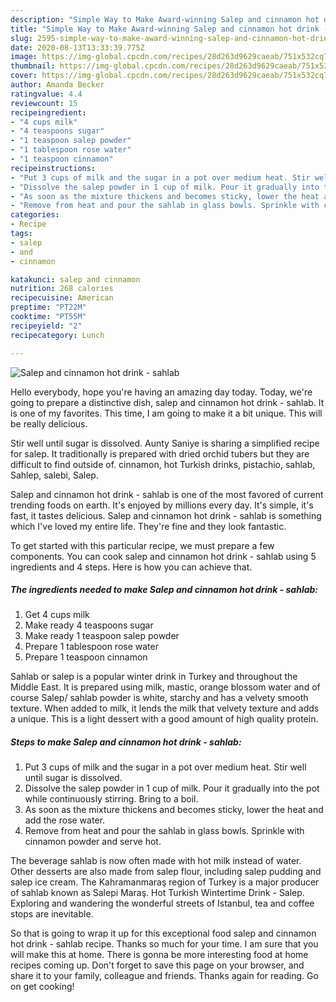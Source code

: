 ```yaml
---
description: "Simple Way to Make Award-winning Salep and cinnamon hot drink - sahlab"
title: "Simple Way to Make Award-winning Salep and cinnamon hot drink - sahlab"
slug: 2595-simple-way-to-make-award-winning-salep-and-cinnamon-hot-drink-sahlab
date: 2020-08-13T13:33:39.775Z
image: https://img-global.cpcdn.com/recipes/28d263d9629caeab/751x532cq70/salep-and-cinnamon-hot-drink-sahlab-recipe-main-photo.jpg
thumbnail: https://img-global.cpcdn.com/recipes/28d263d9629caeab/751x532cq70/salep-and-cinnamon-hot-drink-sahlab-recipe-main-photo.jpg
cover: https://img-global.cpcdn.com/recipes/28d263d9629caeab/751x532cq70/salep-and-cinnamon-hot-drink-sahlab-recipe-main-photo.jpg
author: Amanda Becker
ratingvalue: 4.4
reviewcount: 15
recipeingredient:
- "4 cups milk"
- "4 teaspoons sugar"
- "1 teaspoon salep powder"
- "1 tablespoon rose water"
- "1 teaspoon cinnamon"
recipeinstructions:
- "Put 3 cups of milk and the sugar in a pot over medium heat. Stir well until sugar is dissolved."
- "Dissolve the salep powder in 1 cup of milk. Pour it gradually into the pot while continuously stirring. Bring to a boil."
- "As soon as the mixture thickens and becomes sticky, lower the heat and add the rose water."
- "Remove from heat and pour the sahlab in glass bowls. Sprinkle with cinnamon powder and serve hot."
categories:
- Recipe
tags:
- salep
- and
- cinnamon

katakunci: salep and cinnamon 
nutrition: 268 calories
recipecuisine: American
preptime: "PT22M"
cooktime: "PT55M"
recipeyield: "2"
recipecategory: Lunch

---
```



![Salep and cinnamon hot drink - sahlab](https://img-global.cpcdn.com/recipes/28d263d9629caeab/751x532cq70/salep-and-cinnamon-hot-drink-sahlab-recipe-main-photo.jpg)

Hello everybody, hope you're having an amazing day today. Today, we're going to prepare a distinctive dish, salep and cinnamon hot drink - sahlab. It is one of my favorites. This time, I am going to make it a bit unique. This will be really delicious.

Stir well until sugar is dissolved. Aunty Saniye is sharing a simplified recipe for salep. It traditionally is prepared with dried orchid tubers but they are difficult to find outside of. cinnamon, hot Turkish drinks, pistachio, sahlab, Sahlep, salebi, Salep.

Salep and cinnamon hot drink - sahlab is one of the most favored of current trending foods on earth. It's enjoyed by millions every day. It's simple, it's fast, it tastes delicious. Salep and cinnamon hot drink - sahlab is something which I've loved my entire life. They're fine and they look fantastic.


To get started with this particular recipe, we must prepare a few components. You can cook salep and cinnamon hot drink - sahlab using 5 ingredients and 4 steps. Here is how you can achieve that.

<!--inarticleads1-->

##### The ingredients needed to make Salep and cinnamon hot drink - sahlab:

1. Get 4 cups milk
1. Make ready 4 teaspoons sugar
1. Make ready 1 teaspoon salep powder
1. Prepare 1 tablespoon rose water
1. Prepare 1 teaspoon cinnamon


Sahlab or salep is a popular winter drink in Turkey and throughout the Middle East. It is prepared using milk, mastic, orange blossom water and of course Salep/ sahlab powder is white, starchy and has a velvety smooth texture. When added to milk, it lends the milk that velvety texture and adds a unique. This is a light dessert with a good amount of high quality protein. 

<!--inarticleads2-->

##### Steps to make Salep and cinnamon hot drink - sahlab:

1. Put 3 cups of milk and the sugar in a pot over medium heat. Stir well until sugar is dissolved.
1. Dissolve the salep powder in 1 cup of milk. Pour it gradually into the pot while continuously stirring. Bring to a boil.
1. As soon as the mixture thickens and becomes sticky, lower the heat and add the rose water.
1. Remove from heat and pour the sahlab in glass bowls. Sprinkle with cinnamon powder and serve hot.


The beverage sahlab is now often made with hot milk instead of water. Other desserts are also made from salep flour, including salep pudding and salep ice cream. The Kahramanmaraş region of Turkey is a major producer of sahlab known as Salepi Maraş. Hot Turkish Wintertime Drink - Salep. Exploring and wandering the wonderful streets of Istanbul, tea and coffee stops are inevitable. 

So that is going to wrap it up for this exceptional food salep and cinnamon hot drink - sahlab recipe. Thanks so much for your time. I am sure that you will make this at home. There is gonna be more interesting food at home recipes coming up. Don't forget to save this page on your browser, and share it to your family, colleague and friends. Thanks again for reading. Go on get cooking!
